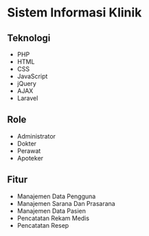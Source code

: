 # Sistem Informasi Klinik


## Teknologi
- PHP
- HTML
- CSS
- JavaScript
- jQuery
- AJAX
- Laravel

## Role
- Administrator
- Dokter
- Perawat
- Apoteker

## Fitur
- Manajemen Data Pengguna
- Manajemen Sarana Dan Prasarana
- Manajemen Data Pasien
- Pencatatan Rekam Medis
- Pencatatan Resep
